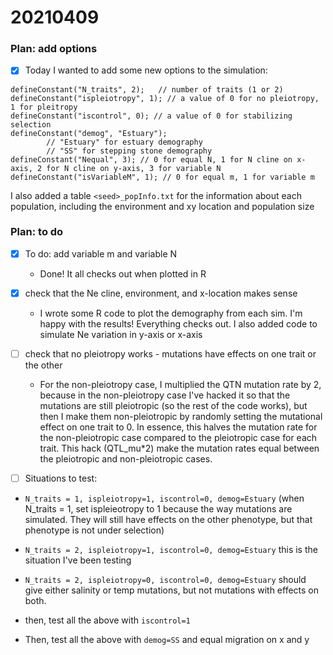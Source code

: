 # 20210409

### Plan: add options
- [x] Today I wanted to add some new options to the simulation:

```
defineConstant("N_traits", 2);   // number of traits (1 or 2)
defineConstant("ispleiotropy", 1); // a value of 0 for no pleiotropy, 1 for pleitropy
defineConstant("iscontrol", 0); // a value of 0 for stabilizing selection
defineConstant("demog", "Estuary");
        // "Estuary" for estuary demography
        // "SS" for stepping stone demography
defineConstant("Nequal", 3); // 0 for equal N, 1 for N cline on x-axis, 2 for N cline on y-axis, 3 for variable N
defineConstant("isVariableM", 1); // 0 for equal m, 1 for variable m
```


I also added a table `<seed>_popInfo.txt` for the information about each population, including the environment and xy location and population size

### Plan: to do
- [x] To do: add variable m and variable N
    * Done! It all checks out when plotted in R

- [x] check that the Ne cline, environment, and x-location makes sense
    * I wrote some R code to plot the demography from each sim. I'm happy with the results! Everything checks out. I also added code to simulate Ne variation in y-axis or x-axis

-  [ ] check that no pleiotropy works - mutations have effects on one trait or the other
    * For the non-pleiotropy case, I multiplied the QTN mutation rate by 2, because in the non-pleiotropy case I've hacked it so that the mutations are still pleiotropic (so the rest of the code works), but then I make them non-pleiotropic by randomly setting the mutational effect on one trait to 0. In essence, this halves the mutation rate for the non-pleiotropic case compared to the pleiotropic case for each trait. This hack (QTL_mu*2) make the mutation rates equal between the pleiotropic and non-pleiotropic cases.    

- [ ] Situations to test:

* `N_traits = 1, ispleiotropy=1, iscontrol=0, demog=Estuary` (when N_traits = 1, set ispleieotropy to 1 because the way mutations are simulated. They will still have effects on the other phenotype, but that phenotype is not under selection)
*  `N_traits = 2, ispleiotropy=1, iscontrol=0, demog=Estuary` this is the situation I've been testing
*  `N_traits = 2, ispleiotropy=0, iscontrol=0, demog=Estuary` should give either salinity or temp mutations, but not mutations with effects on both. 

* then, test all the above with `iscontrol=1`
* Then, test all the above with `demog=SS` and equal migration on x and y


